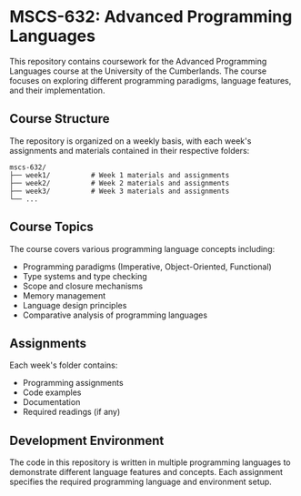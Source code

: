 # MSCS-632: Advanced Programming Languages

This repository contains coursework for the Advanced Programming Languages course at the University of the Cumberlands. The course focuses on exploring different programming paradigms, language features, and their implementation.

## Course Structure

The repository is organized on a weekly basis, with each week's assignments and materials contained in their respective folders:

```
mscs-632/
├── week1/          # Week 1 materials and assignments
├── week2/          # Week 2 materials and assignments
├── week3/          # Week 3 materials and assignments
└── ...
```

## Course Topics

The course covers various programming language concepts including:
- Programming paradigms (Imperative, Object-Oriented, Functional)
- Type systems and type checking
- Scope and closure mechanisms
- Memory management
- Language design principles
- Comparative analysis of programming languages

## Assignments

Each week's folder contains:
- Programming assignments
- Code examples
- Documentation
- Required readings (if any)

## Development Environment

The code in this repository is written in multiple programming languages to demonstrate different language features and concepts. Each assignment specifies the required programming language and environment setup.

